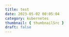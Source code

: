 ```yaml
---
title: test
date: 2023-05-02 00:05:04
category: kubernetes
thumbnail: { thumbnailSrc }
draft: false
---
```


